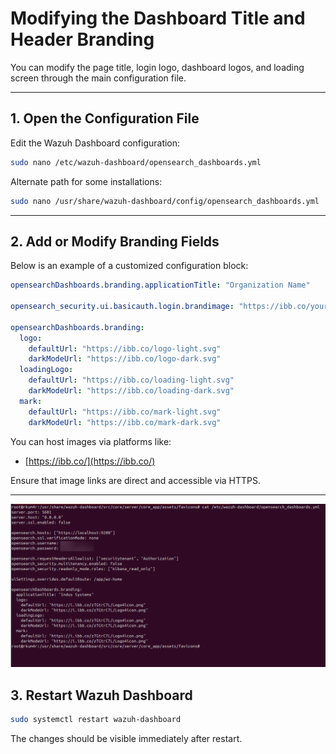 # Modifying the Dashboard Title and Header Branding

You can modify the page title, login logo, dashboard logos, and loading screen through the main configuration file.

---

## 1. Open the Configuration File

Edit the Wazuh Dashboard configuration:

```bash
sudo nano /etc/wazuh-dashboard/opensearch_dashboards.yml
```

Alternate path for some installations:

```bash
sudo nano /usr/share/wazuh-dashboard/config/opensearch_dashboards.yml
```

---

## 2. Add or Modify Branding Fields

Below is an example of a customized configuration block:

```yaml
opensearchDashboards.branding.applicationTitle: "Organization Name"

opensearch_security.ui.basicauth.login.brandimage: "https://ibb.co/your-uploaded-image-url"

opensearchDashboards.branding:
  logo:
    defaultUrl: "https://ibb.co/logo-light.svg"
    darkModeUrl: "https://ibb.co/logo-dark.svg"
  loadingLogo:
    defaultUrl: "https://ibb.co/loading-light.svg"
    darkModeUrl: "https://ibb.co/loading-dark.svg"
  mark:
    defaultUrl: "https://ibb.co/mark-light.svg"
    darkModeUrl: "https://ibb.co/mark-dark.svg"
```

You can host images via platforms like:
- [https://ibb.co/](https://ibb.co/)

Ensure that image links are direct and accessible via HTTPS.

---
![Dashboard.yml](../assets/dashboardYML.png)

## 3. Restart Wazuh Dashboard

```bash
sudo systemctl restart wazuh-dashboard
```

The changes should be visible immediately after restart.
